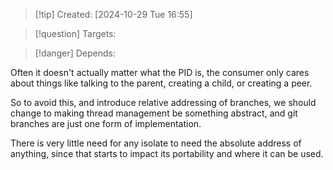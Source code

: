 
>[!tip] Created: [2024-10-29 Tue 16:55]

>[!question] Targets: 

>[!danger] Depends: 

Often it doesn't actually matter what the PID is, the consumer only cares about things like talking to the parent, creating a child, or creating a peer.

So to avoid this, and introduce relative addressing of branches, we should change to making thread management be something abstract, and git branches are just one form of implementation.

There is very little need for any isolate to need the absolute address of anything, since that starts to impact its portability and where it can be used.